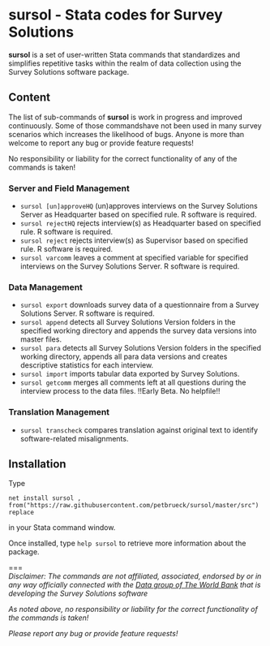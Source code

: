 # sursol - Stata codes for Survey Solutions 

**sursol** is a set of user-written Stata commands that standardizes and simplifies repetitive tasks within the realm of data collection using the Survey Solutions software package.

## **Content**
The list of sub-commands of **sursol**  is work in progress and improved continuously. Some of those commandshave not been used in many survey scenarios which increases the likelihood of bugs. Anyone is more than welcome to report any bug or provide feature requests!

No responsibility or liability for the correct functionality of any of the commands is taken!

### Server and Field Management
- `sursol [un]approveHQ` (un)approves interviews on the Survey Solutions Server as Headquarter based on specified rule. R software is required.
- `sursol rejectHQ`  rejects interview(s) as Headquarter based on specified rule. R software is required. 
- `sursol reject`  rejects interview(s) as Supervisor based on specified rule. R software is required. 
- `sursol varcomm`  leaves a comment at specified variable for specified interviews on the Survey Solutions Server. R software is required.

### Data Management
- `sursol export`  downloads survey data of a questionnaire from a Survey Solutions Server. R software is required.
- `sursol append`  detects all Survey Solutions Version folders  in the specified working directory and appends the survey data versions into master files. 
- `sursol para`  detects all Survey Solutions Version folders in the specified working directory, appends all para data versions and creates descriptive statistics for each interview.
- `sursol import` imports tabular data exported by Survey Solutions.
- `sursol getcomm` merges all comments left at all questions during the interview process to the data files. !!Early Beta. No helpfile!!


### Translation Management
- `sursol transcheck` compares translation against original text to identify software-related misalignments.

## **Installation**
Type 

`net install sursol , from("https://raw.githubusercontent.com/petbrueck/sursol/master/src") replace`  

in your Stata command window.

Once installed, type
`help sursol` to retrieve more information about the package.







===  
*Disclaimer: The commands are not affiliated, associated, endorsed by or in any way officially connected with the [Data group of The World Bank](https://mysurvey.solutions/) that is developing the Survey Solutions software*

*As noted above, no responsibility or liability for the correct functionality of the commands is taken!*

*Please report any bug or provide feature requests!*

